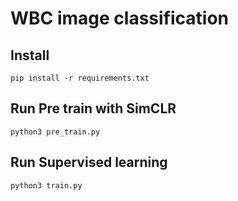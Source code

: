 # WBC image classification

## Install 

```
pip install -r requirements.txt
```

## Run Pre train with SimCLR


```
python3 pre_train.py
```

## Run Supervised learning 

```
python3 train.py
```
